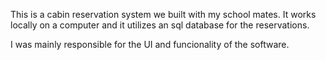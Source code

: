 This is a cabin reservation system we built with my school mates. It works locally on a computer and it utilizes an sql database for the reservations.

I was mainly responsible for the UI and funcionality of the software.
